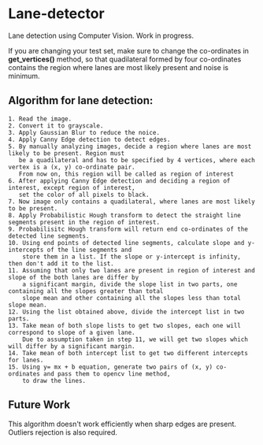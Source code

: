 # Lane-detector
Lane detection using Computer Vision. Work in progress.

If you are changing your test set, make sure to change the co-ordinates in **get_vertices()** method, so that quadilateral 
formed by four co-ordinates contains the region where lanes are most likely present and noise is minimum.

## Algorithm for lane detection:
    
    1. Read the image.
    2. Convert it to grayscale.
    3. Apply Gaussian Blur to reduce the noice.
    4. Apply Canny Edge detection to detect edges.
    5. By manually analyzing images, decide a region where lanes are most likely to be present. Region must 
       be a quadilateral and has to be specified by 4 vertices, where each vertex is a (x, y) co-ordinate pair. 
       From now on, this region will be called as region of interest
    6. After applying Canny Edge detection and deciding a region of interest, except region of interest, 
       set the color of all pixels to black.
    7. Now image only contains a quadilateral, where lanes are most likely to be present. 
    8. Apply Probabilistic Hough transform to detect the straight line segments present in the region of interest.
    9. Probabilisitc Hough transform will return end co-ordinates of the detected line segments.
    10. Using end points of detected line segments, calculate slope and y-intercepts of the line segments and 
        store them in a list. If the slope or y-intercept is infinity, then don't add it to the list.
    11. Assuming that only two lanes are present in region of interest and slope of the both lanes are differ by
        a significant margin, divide the slope list in two parts, one containing all the slopes greater than total 
        slope mean and other containing all the slopes less than total slope mean. 
    12. Using the list obtained above, divide the intercept list in two parts.
    13. Take mean of both slope lists to get two slopes, each one will correspond to slope of a given lane. 
        Due to assumption taken in step 11, we will get two slopes which will differ by a significant margin.
    14. Take mean of both intercept list to get two different intercepts for lanes.
    15. Using y= mx + b equation, generate two pairs of (x, y) co-ordinates and pass them to opencv line method,
        to draw the lines.
        
## Future Work

This algorithm doesn't work efficiently when sharp edges are present. Outliers rejection is also required.
